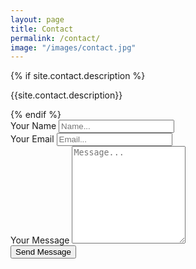 ```yaml
---
layout: page
title: Contact
permalink: /contact/
image: "/images/contact.jpg"
---
```


<div class="form-container">
  {% if site.contact.description %}
  <p class="contact-description">{{site.contact.description}}</p>
  {% endif %}
  <form class="form"
    action="{% if site.contact.email %}https://formspree.io/{{site.contact.email}}{% else %}#{% endif %}" method="POST">
    <div class="form__group">
      <label class="form__label" for="form-name">Your Name</label>
      <input class="form__input" id="form-name" type="text" name="name" placeholder="Name..." required>
    </div>
    <div class="form__group">
      <label class="form__label" for="form-email">Your Email</label>
      <input class="form__input" id="form-email" type="email" name="_replyto" placeholder="Email..." required>
    </div>
    <div class="form__group">
      <label class="form__label" for="form-text">Your Message</label>
      <textarea class="form__input" id="form-text" name="text" rows="10" placeholder="Message..." required></textarea>
    </div>
    <div class="form__group">
      <button class="button button--primary" type="submit">Send Message</button>
    </div>
    <input type="hidden" name="_next" value="{{ site.baseurl }}/contact/thanks/" />
  </form>
</div>

